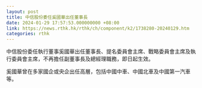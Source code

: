 ```yaml
---
layout: post
title: 中信股份委任奚國華出任董事長
date: 2024-01-29 17:57:53.000000000 +08:00
link: https://news.rthk.hk/rthk/ch/component/k2/1738280-20240129.htm
categories: rthk
---
```


中信股份委任執行董事奚國華出任董事長、提名委員會主席、戰略委員會主席及執行委員會主席，不再擔任副董事長及總經理職務，即日起生效。

奚國華曾在多家國企或央企出任高層，包括中國中車、中國北車及中國第一汽車等。
